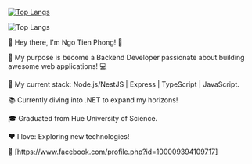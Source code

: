 [![Top Langs](https://github-readme-stats.vercel.app/api?username=phong-jack&theme=algolia&show_icons=true)](https://github.com/phong-jack/)	

![Top Langs](https://github-readme-stats.vercel.app/api/top-langs/?username=phong-jack&layout=compact&langs_count=20&theme=radical&hide_border=true)

👋  Hey there, I'm Ngo Tien Phong! 👋

🚀  My purpose is become a Backend Developer passionate about building awesome web applications! 💻

💪  My current stack:  Node.js/NestJS | Express | TypeScript | JavaScript. 

📚  Currently diving into .NET  to expand my horizons! 

🎓  Graduated from Hue University of Science.

❤️  I love:  Exploring new technologies! 

🔗  [https://www.facebook.com/profile.php?id=100009394109717]
